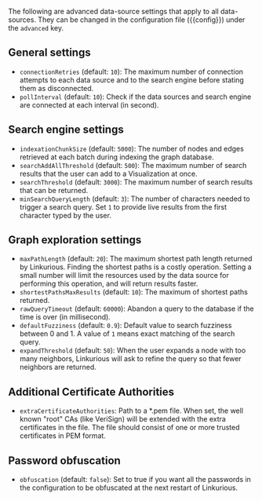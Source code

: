 
The following are advanced data-source settings that apply to all data-sources.
They can be changed in the configuration file ({{config}}) under the `advanced` key.
 
## General settings
 
- `connectionRetries` (default: `10`): The maximum number of connection attempts to each data source and to the search engine before stating them as disconnected.
- `pollInterval` (default: `10`): Check if the data sources and search engine are connected at each interval (in second).
 
## Search engine settings
 
- `indexationChunkSize` (default: `5000`): The number of nodes and edges retrieved at each batch during indexing the graph database.
- `searchAddAllThreshold` (default: `500`): The maximum number of search results that the user can add to a Visualization at once.
- `searchThreshold` (default: `3000`): The maximum number of search results that can be returned.
- `minSearchQueryLength` (default: `3`): The number of characters needed to trigger a search query. Set `1` to provide live results from the first character typed by the user.
<!-- `analyzer` (default: `"standard"`): The custom analyzer aimed at analyzing a specific language text. (see [available language analysers](https://www.elastic.co/guide/en/elasticsearch/reference/current/analysis-lang-analyzer.html)). -->
 
## Graph exploration settings
 
- `maxPathLength` (default: `20`): The maximum shortest path length returned by Linkurious. Finding the shortest paths is a costly operation. Setting a small number will limit the resources used by the data source for performing this operation, and will return results faster.
- `shortestPathsMaxResults` (default: `10`): The maximum of shortest paths returned.
- `rawQueryTimeout` (default: `60000`): Abandon a query to the database if the time is over (in millisecond).
- `defaultFuzziness` (default: `0.9`): Default value to search fuzziness between 0 and 1. A value of `1` means exact matching of the search query.
- `expandThreshold` (default: `50`): When the user expands a node with too many neighbors, Linkurious will ask to refine the query so that fewer neighbors are returned.

## Additional Certificate Authorities

- `extraCertificateAuthorities`: Path to a *.pem file. When set, the well known "root" CAs (like VeriSign) will be extended with the extra certificates in the file. The file should consist of one or more trusted certificates in PEM format.

## Password obfuscation
- `obfuscation` (default: `false`): Set to true if you want all the passwords in the configuration to be obfuscated at the next restart of Linkurious.
